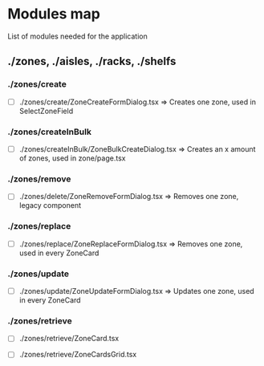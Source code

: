 # Modules map

List of modules needed for the application

## ./zones, ./aisles, ./racks, ./shelfs

### ./zones/create
- [ ] ./zones/create/ZoneCreateFormDialog.tsx 
=> Creates one zone, used in SelectZoneField

### ./zones/createInBulk
- [ ] ./zones/createInBulk/ZoneBulkCreateDialog.tsx
=> Creates an x amount of zones, used in zone/page.tsx

### ./zones/remove
- [ ] ./zones/delete/ZoneRemoveFormDialog.tsx
=> Removes one zone, legacy component

### ./zones/replace
- [ ] ./zones/replace/ZoneReplaceFormDialog.tsx
=> Removes one zone, used in every ZoneCard

### ./zones/update
- [ ] ./zones/update/ZoneUpdateFormDialog.tsx
=> Updates one zone, used in every ZoneCard

### ./zones/retrieve
- [ ] ./zones/retrieve/ZoneCard.tsx
- [ ] ./zones/retrieve/ZoneCardsGrid.tsx

